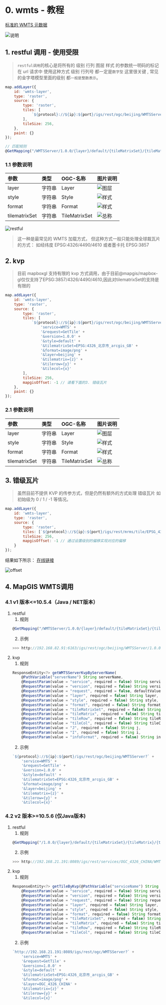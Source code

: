 # 0. wmts - 教程

[标准的 WMTS 元数据](http://192.168.82.91:6163/igs/rest/ogc/beijing/WMTSServer)

![说明](./static/modules/mapboxgl/fqa/ogc/wmts/gettile.png)

## 1. restful 调用 - 使用受限

> `restful调用`的核心是将所有的 级别 行列 图层 样式 的参数统一明码的标记在 url 请求中
> 使用这种方式 级别 行列号 都一定是`数字型` 这里很关键 , 常见的金字塔模型里面的级别 都`一般是整数表示`。

```js
map.addLayer({
    id: 'wmts-layer',
    type: 'raster',
    source: {
        type: 'raster',
        tiles: [
            `${protocol}://${ip}:${port}/igs/rest/ogc/beijing/WMTSServer/1.0.0/beijing/default/EPSG:4326_北京市_arcgis_GB/{z}/{y}/{x}.png`
        ],
        tileSize: 256,
    },
    paint: {}
});
```

``` js
// 匹配规则
@GetMapping("/WMTSServer/1.0.0/{layer}/default/{tileMatrixSet}/{tileMatrix}/{tileRow}/{tileCol}.{format}")
```

### 1.1 参数说明

| 参数          | 类型   | OGC-名称      | 图片说明                                                             |
| :------------ | :----- | :------------ | :------------------------------------------------------------------- |
| layer         | 字符串 | Layer         | ![图层](./static/modules/mapboxgl/fqa/ogc/wmts/layer.png)              |
| style         | 字符串 | Style         | ![样式](./static/modules/mapboxgl/fqa/ogc/wmts/style-type.png)         |
| format        | 字符串 | Format        | ![样式](./static/modules/mapboxgl/fqa/ogc/wmts/wmts-format.png)        |
| tilematrixSet | 字符串 | TileMatrixSet | ![总称](./static/modules/mapboxgl/fqa/ogc/wmts/tilematrixset-name.png) |

![restful](./static/modules/mapboxgl/fqa/ogc/wmts/restful.png)

> 这一种是最常见的 WMTS 加载方式， 但这种方式一般只能处理全球裁瓦片的方式： 如经纬度 EPSG:4326/4490/4610 或者墨卡托 EPSG:3857

## 2. kvp

> 目前 mapboxgl 支持有限的 kvp 方式调用，由于目前@mapgis/mapbox-gl仅仅支持了EPSG:3857/4326/4490/4610,因此对tilematrixSet的支持是有限的

```js
map.addLayer({
    id: 'wmts-layer',
    type: 'raster',
    source: {
        type: 'raster',
        tiles: [
            `${protocol}://${ip}:${port}/igs/rest/ogc/beijing/WMTSServer?` +
                'service=WMTS' +
                '&request=GetTile' +
                '&version=1.0.0' +
                '&style=default' +
                '&tilematrixSet=EPSG:4326_北京市_arcgis_GB' +
                '&format=image/png' +
                '&layer=beijing' +
                '&tilematrix={z}' +
                '&tilerow={y}' +
                '&tilecol={x}'
        ],
        tileSize: 256,
        mapgisOffset: -1 // 请看下面的3. 错级瓦片
    },
    paint: {}
});
```

### 2.1 参数说明

| 参数          | 类型   | OGC-名称      | 图片说明                                                             |
| :------------ | :----- | :------------ | :------------------------------------------------------------------- |
| layer         | 字符串 | Layer         | ![图层](./static/modules/mapboxgl/fqa/ogc/wmts/layer.png)              |
| style         | 字符串 | Style         | ![样式](./static/modules/mapboxgl/fqa/ogc/wmts/style-type.png)         |
| format        | 字符串 | Format        | ![样式](./static/modules/mapboxgl/fqa/ogc/wmts/wmts-format.png)        |
| tilematrixSet | 字符串 | TileMatrixSet | ![总称](./static/modules/mapboxgl/fqa/ogc/wmts/tilematrixset-name.png) |


## 3. 错级瓦片

> 虽然目前不提供 KVP 的传参方式，但是仍然有额外的方式处理 错级瓦片 如初始级为 0 / 1 / -1 等情况。

```javascript
map.addLayer({
    id: 'wmts-layer',
    type: 'raster',
    source: {
        type: 'raster',
        tiles: [`${protocol}://${ip}:${port}/igs/rest/mrms/tile/EPSG_4326_WORLD_TILE/{z}/{y}/{x}`],
        tileSize: 256,
        mapgisOffset: -1 // 通过设置级别的偏移实现对应的偏移
    }
});
```

结果如下所示： 
[在线链接](/#/modules/mapboxgl/mapgis-igserver/map/mapgisoffset)

![offset](./static/modules/mapboxgl/fqa/ogc/wmts/offset.png)

## 4. MapGIS WMTS调用

### 4.1 v1 版本<=10.5.4（Java / NET版本）
1. restful
    1. 规则
    ``` js 
    @GetMapping("/WMTSServer/1.0.0/{layer}/default/{tileMatrixSet}/{tileMatrix}/{tileRow}/{tileCol}.{format}")
    ```
    2. 示例
    ``` js 
    >>> http://192.168.82.91:6163/igs/rest/ogc/beijing/WMTSServer/1.0.0/beijing/default/EPSG:4326_北京市_arcgis_GB/{z}/{y}/{x}.png
    ```
2. kvp
    1. 规则
    ``` js
    ResponseEntity<?> getWMTSServerKvpByServerName(
        @PathVariable("serverName") String serverName,
        @RequestParam(value = "service", required = false) String service,
        @RequestParam(value = "version", required = false) String version,
        @RequestParam(value = "request", required = false, defaultValue = "") String request,
        @RequestParam(value = "layer", required = false) String layer,
        @RequestParam(value = "style", required = false) String style,
        @RequestParam(value = "format", required = false) String format,
        @RequestParam(value = "tileMatrixSet", required = false) String tileMatrixSet,
        @RequestParam(value = "tileMatrix", required = false) String tileMatrix,
        @RequestParam(value = "tileRow", required = false) String tileRow,
        @RequestParam(value = "tileCol", required = false) String tileCol,
        @RequestParam(value = "J", required = false) String j,
        @RequestParam(value = "I", required = false) String i,
        @RequestParam(value = "infoFormat", required = false) String infoFormat)
    ```
    2. 示例
    ``` js
    `${protocol}://${ip}:${port}/igs/rest/ogc/beijing/WMTSServer?` +
        'service=WMTS' +
        '&request=GetTile' +
        '&version=1.0.0' +
        '&style=default' +
        '&tilematrixSet=EPSG:4326_北京市_arcgis_GB' +
        '&format=image/png' +
        '&layer=beijing' +
        '&tilematrix={z}' +
        '&tilerow={y}' +
        '&tilecol={x}'
    ```
### 4.2 v2 版本>=10.5.6 (仅Java版本)
1. restful
    1. 规则
    ``` js 
    @GetMapping("/1.0.0/{layer}/default/{tileMatrixSet}/{tileMatrix}/{tileRow}/{tileCol}.{format}")
    ```
    2. 示例
    ``` js 
    >>> http://192.168.21.191:8089/igs/rest/services/OGC_4326_CHINA/WMTSServer/1.0.0/OGC_4326_CHINA/default/EPSG:4326_OGC_4326_CHINA_028mm_GB/{z}/{y}/{x}.png
    ```
2. kvp
    1. 规则
    ``` js
    ResponseEntity<?> getTileByKvp(@PathVariable("serviceName") String serviceName,
        @RequestParam(value = "service", required = false) String service,
        @RequestParam(value = "version", required = false) String version,
        @RequestParam(value = "request", required = false) String request,
        @RequestParam(value = "layer", required = false) String layer,
        @RequestParam(value = "style", required = false) String style,
        @RequestParam(value = "format", required = false) String format,
        @RequestParam(value = "tileMatrixSet", required = false) String tileMatrixSet,
        @RequestParam(value = "tileMatrix", required = false) String tileMatrix,
        @RequestParam(value = "tileRow", required = false) String tileRow,
        @RequestParam(value = "tileCol", required = false) String tileCol)
    ```
    2. 示例
    ``` js
    `http://192.168.21.191:8089/igs/rest/ogc/WMTSServer?` +
        'service=WMTS' +
        '&request=GetTile' +
        '&version=1.0.0' +
        '&style=default' +
        '&tilematrixSet=EPSG:4326_北京市_arcgis_GB' +
        '&format=image/png' +
        '&layer=OGC_4326_CHINA' +
        '&tilematrix={z}' +
        '&tilerow={y}' +
        '&tilecol={x}'
    ```

